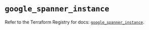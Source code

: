 # `google_spanner_instance`

Refer to the Terraform Registry for docs: [`google_spanner_instance`](https://registry.terraform.io/providers/hashicorp/google-beta/5.43.1/docs/resources/google_spanner_instance).
